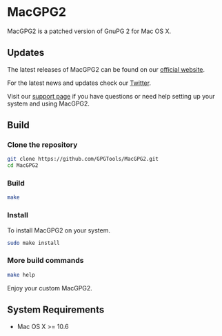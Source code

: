 MacGPG2
=======

MacGPG2 is a patched version of GnuPG 2 for Mac OS X.


Updates
-------

The latest releases of MacGPG2 can be found on our [official website](https://gpgtools.org/macgpg2/).

For the latest news and updates check our [Twitter](https://twitter.com/gpgtools).

Visit our [support page](http://support.gpgtools.org) if you have questions or need help setting up your system and using MacGPG2.


Build
-----

### Clone the repository
```bash
git clone https://github.com/GPGTools/MacGPG2.git
cd MacGPG2
```

### Build
```bash
make
```

### Install
To install MacGPG2 on your system.
```bash
sudo make install
```

### More build commands
```bash
make help
```

Enjoy your custom MacGPG2.


System Requirements
-------------------

* Mac OS X >= 10.6

